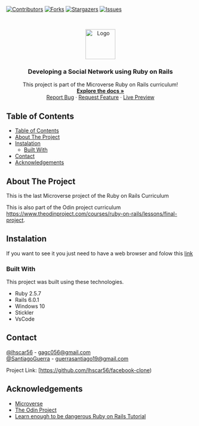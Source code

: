 <!--
*** Thanks for checking out this README Template. If you have a suggestion that would
*** make this better, please fork the repo and create a pull request or simply open
*** an issue with the tag "enhancement".
*** Thanks again! Now go create something AMAZING! :D
-->

<!-- PROJECT SHIELDS -->
<!--
*** I'm using markdown "reference style" links for readability.
*** Reference links are enclosed in brackets [ ] instead of parentheses ( ).
*** See the bottom of this document for the declaration of the reference variables
*** for contributors-url, forks-url, etc. This is an optional, concise syntax you may use.
*** https://www.markdownguide.org/basic-syntax/#reference-style-links

-->
[![Contributors][contributors-shield]][contributors-url]
[![Forks][forks-shield]][forks-url]
[![Stargazers][stars-shield]][stars-url]
[![Issues][issues-shield]][issues-url]

<!-- PROJECT LOGO -->
<br />
<p align="center">
  <a href="https://github.com/lhscar56/facebook-clone">
    <img src="https://github.com/euqueme/toy-app/raw/master/app/assets/images/mLogo.png" alt="Logo" width="80" height="80">
  </a>

  <h3 align="center">Developing a Social Network using Ruby on Rails</h3>

  <p align="center">
    This project is part of the Microverse Ruby on Rails curriculum!
    <br />
    <a href="https://github.com/lhscar56/facebook-clone"><strong>Explore the docs »</strong></a>
    <br />
    <a href="https://github.com/lhscar56/facebook-clone/issues">Report Bug</a>
    ·
    <a href="https://github.com/lhscar56/facebook-clone/issues">Request Feature</a>
    ·
    <a href="https://peaceful-cove-83770.herokuapp.com/">Live Preview</a>
  </p>
</p>

<!-- TABLE OF CONTENTS -->
## Table of Contents

- [Table of Contents](#table-of-contents)
- [About The Project](#about-the-project)
- [Instalation](#instalation)
  - [Built With](#built-with)
- [Contact](#contact)
- [Acknowledgements](#acknowledgements)

<!-- ABOUT THE PROJECT -->
## About The Project


This is the last Microverse project of the Ruby on Rails Curriculum

This is also part of the Odin project curriculum https://www.theodinproject.com/courses/ruby-on-rails/lessons/final-project.


<!-- ABOUT THE PROJECT -->
## Instalation

If you want to see it you just need to have a web browser and folow this [link](https://peaceful-cove-83770.herokuapp.com/)

### Built With
This project was built using these technologies.
* Ruby 2.5.7
* Rails 6.0.1
* Windows 10
* Stickler
* VsCode



<!-- CONTACT -->
## Contact

[@lhscar56](https://github.com/lhscar56) - gagc056@gmail.com
<br />
[@SantiagoGuerra](https://github.com/SantiagoGuerra) - guerrasantiago19@gmail.com

Project Link: [https://github.com/lhscar56/facebook-clone)

<!-- ACKNOWLEDGEMENTS -->
## Acknowledgements
* [Microverse](https://www.microverse.org/)
* [The Odin Project](https://www.theodinproject.com/)
* [Learn enough to be dangerous Ruby on Rails Tutorial](https://www.learnenough.com/ruby-on-rails-4th-edition-tutorial/)

<!-- MARKDOWN LINKS & IMAGES -->
<!-- https://www.markdownguide.org/basic-syntax/#reference-style-links -->
[contributors-shield]: https://img.shields.io/github/contributors/lhscar56/facebook-clone.svg?style=flat-square
[contributors-url]: https://github.com/lhscar56/facebook-clone/graphs/contributors
[forks-shield]: https://img.shields.io/github/forks/lhscar56/facebook-clone.svg?style=flat-square
[forks-url]: https://github.com/lhscar56/facebook-clone/network/members
[stars-shield]: https://img.shields.io/github/stars/lhscar56/facebook-clone.svg?style=flat-square
[stars-url]: https://github.com/lhscar56/facebook-clone/stargazers
[issues-shield]: https://img.shields.io/github/issues/lhscar56/facebook-clone.svg?style=flat-square
[issues-url]: https://github.com/lhscar56/facebook-clone/issues
[product-screenshot]: app/assets/images/screenshot.PNG
